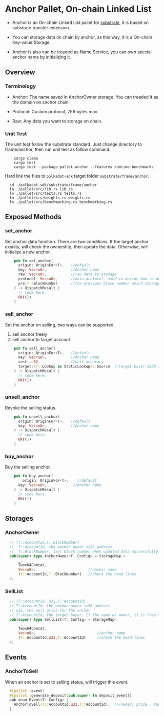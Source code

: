 # Anchor Pallet, On-chain Linked List

* Anchor is an On-chain Linked List pallet for [substrate](https://github.com/paritytech/substrate), it is based on substrate transfer extension.

* You can storage data on chain by anchor, as this way, it is a On-chain Key-value Storage.

* Anchor is also can be treaded as Name Service, you can own special anchor name by initializing it. 

## Overview

### Terminology

* Anchor: The name saved in AnchorOwner storage. You can treaded it as the domain on anchor chain.

* Protocol: Custom protocol, 256 bytes max.

* Raw: Any data you want to storage on chain.

### Unit Test

The unit test follow the substrate standard. Just change directory to frame/anchor, then run unit test as follow command.

```SHELL
    cargo clean
    cargo test
    cargo test --package pallet-anchor --features runtime-benchmarks
```

Hard link the files to `polkadot-sdk` target folder `substrate/frame/anchor`.

```SHELL
  cd ./polkadot-sdk/substrate/frame/anchor
  ln ./pallet/src/lib.rs lib.rs
  ln ./pallet/src/tests.rs tests.rs
  ln ./pallet/src/weights.rs weights.rs
  ln ./pallet/src/benchmarking.rs benchmarking.rs
```

## Exposed Methods

### set_anchor

Set anchor data function. There are two conditions. If the target anchor exsists, will check the ownership, then update the data. Otherwise, will initialize a new anchor.

```RUST
    pub fn set_anchor(
      origin: OriginFor<T>,   //default
      key: Vec<u8>,           //Anchor name
      raw: Vec<u8>,           //raw data to storage
      protocol: Vec<u8>,      //data protocol, used to decide how to decode raw data
      pre:T::BlockNumber      //the previous block number which storage anchor data
    ) -> DispatchResult {
      // code here.
      Ok(())
    }
```

### sell_anchor

Set the anchor on selling, two ways can be supported.

1. sell anchor freely
2. sell anchor to target account

```RUST
    pub fn sell_anchor(
      origin: OriginFor<T>,   //default
      key: Vec<u8>,           //Anchor name
      cost: u32,              //unit accuracy
      target:<T::Lookup as StaticLookup>::Source  //target buyer SS58 address. If the same as owner, can be sold to anyone.
    ) -> DispatchResult {
      // code here.
      Ok(())
    }
```

### unsell_anchor

Revoke the selling status.

```RUST
    pub fn unsell_anchor(
      origin: OriginFor<T>,   //default
      key: Vec<u8>,           //Anchor name
    ) -> DispatchResult {
      // code here.
      Ok(())
    }
```

### buy_anchor

Buy the selling anchor.

```RUST
    pub fn buy_anchor(
        origin: OriginFor<T>,    //default
      key: Vec<u8>,            //Anchor name
    ) -> DispatchResult {
      // code here.
      Ok(())
    }
```

## Storages

### AnchorOwner

  ```RUST
    // (T::AccountId,T::BlockNumber)
    //  T::AccountId, the anchor owner ss58 address
    //  T::BlockNumber, last block number when updated data successfully.
    pub(super) type AnchorOwner<T: Config> = StorageMap < 
        _, 
        Twox64Concat,
        Vec<u8>,                        //anchor name
        (T::AccountId,T::BlockNumber)   //check the head lines
    >;
  ```

### SellList

  ```RUST
    // (T::AccountId, u32,T::AccountId)
    // T::AccountId, the anchor owner ss58 address
    // u32, the sell price for the anchor
    // T::AccountId, the target buyer. If the same as owner, it is free to buy.
    pub(super) type SellList<T: Config> = StorageMap<
        _,
        Twox64Concat,
        Vec<u8>,                            //anchor name
        (T::AccountId,u32,T::AccountId)     //check the head lines
    >;
  ```

## Events

### AnchorToSell

When an anchor is set to selling status, will trigger this event.

  ```RUST
    #[pallet::event]
    #[pallet::generate_deposit(pub(super) fn deposit_event)]
    pub enum Event<T: Config> {
      AnchorToSell(T::AccountId,u32,T::AccountId),  //(owner, price , target)
    }
  ```
